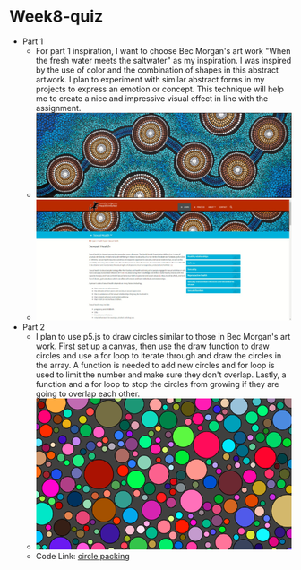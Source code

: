 # Week8-quiz
- Part 1
    - For part 1 inspiration, I want to choose Bec Morgan's art work "When the fresh water meets the saltwater" as my inspiration. I was inspired by the use of color and the combination of shapes in this abstract artwork. I plan to experiment with similar abstract forms in my projects to express an emotion or concept. This technique will help me to create a nice and impressive visual effect in line with the assignment.
    - ![art-sexual-health](assets/art-sexual-health.jpg)
    - ![screen shot of artwork](assets/screenshot%20of%20atrwork.jpg)
- Part 2
    - I plan to use p5.js to draw circles similar to those in Bec Morgan's art work. First set up a canvas, then use the draw function to draw circles and use a for loop to iterate through and draw the circles in the array. A function is needed to add new circles and for loop is used to limit the number and make sure they don't overlap. Lastly, a function and a for loop to stop the circles from growing if they are going to overlap each other.
    - ![screenshot](assets/screenshot.png)
    - Code Link: [circle packing](https://editor.p5js.org/KevinWorkman/sketches/5X6XxnAXuz)
